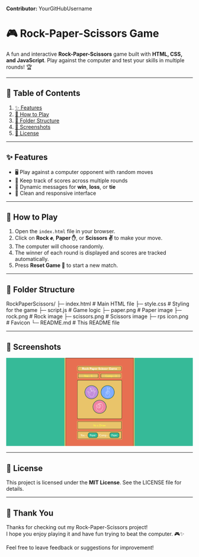 **Contributor:** YourGitHubUsername

# 🎮 Rock-Paper-Scissors Game

A fun and interactive **Rock-Paper-Scissors** game built with **HTML, CSS, and JavaScript**. Play against the computer and test your skills in multiple rounds! 🏆

---

## 📑 Table of Contents

1. [✨ Features](#-features)
2. [🎯 How to Play](#-how-to-play)
3. [📂 Folder Structure](#-folder-structure)
4. [📸 Screenshots](#-screenshots)
5. [📝 License](#-license)

---

## ✨ Features

- 🖥 Play against a computer opponent with random moves
- 🏅 Keep track of scores across multiple rounds
- 💬 Dynamic messages for **win**, **loss**, or **tie**
- 🎨 Clean and responsive interface

---

## 🎯 How to Play

1. Open the `index.html` file in your browser.
2. Click on **Rock ✊**, **Paper ✋**, or **Scissors ✌️** to make your move.
3. The computer will choose randomly.
4. The winner of each round is displayed and scores are tracked automatically.
5. Press **Reset Game 🔄** to start a new match.

---

## 📂 Folder Structure

RockPaperScissors/
├─ index.html # Main HTML file
├─ style.css # Styling for the game
├─ script.js # Game logic
├─ paper.png # Paper image
├─ rock.png # Rock image
├─ scissors.png # Scissors image
├─ rps icon.png # Favicon
└─ README.md # This README file

---

## 📸 Screenshots

![Game Screenshot](screenshot.png)

---

## 📝 License

This project is licensed under the **MIT License**. See the LICENSE file for details.

---

## 🙏 Thank You

Thanks for checking out my Rock-Paper-Scissors project!  
I hope you enjoy playing it and have fun trying to beat the computer. 🎮✨

Feel free to leave feedback or suggestions for improvement!
